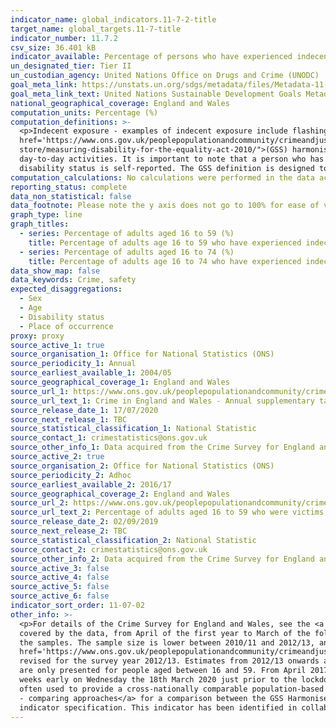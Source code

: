 ```yaml
---
indicator_name: global_indicators.11-7-2-title
target_name: global_targets.11-7-title
indicator_number: 11.7.2
csv_size: 36.401 kB
indicator_available: Percentage of persons who have experienced indecent exposure or unwanted sexual touching in the previous 12 months
un_designated_tier: Tier II
un_custodian_agency: United Nations Office on Drugs and Crime (UNODC)  
goal_meta_link: https://unstats.un.org/sdgs/metadata/files/Metadata-11-07-02.pdf
goal_meta_link_text: United Nations Sustainable Development Goals Metadata (PDF 4.0 MB)
national_geographical_coverage: England and Wales
computation_units: Percentage (%)
computation_definitions: >-
  <p>Indecent exposure - examples of indecent exposure include flashing.</p><p>Unwanted sexual touching - being touched sexually whether it was agreed to or not (for example, groping, touching of breasts or bottom, and kissing). See chapter 5 of the <a
  href='https://www.ons.gov.uk/peoplepopulationandcommunity/crimeandjustice/methodologies/userguidetocrimestatisticsforenglandandwales#offence-types'>user guide</a> for definitions of sexual assault. </p><p>Disability Status - The <a href="https://gss.civilservice.gov.uk/policy-
  store/measuring-disability-for-the-equality-act-2010/">(GSS) harmonised "core" definition</a> identifies a person as disabled if they have a physical or mental health condition or illness that has lasted or is expected to last 12 months or more. It must reduce their ability to carry-out
  day-to-day activities. It is important to note that a person who has a long-term illness that does not reduce their ability to carry-out day-to-day activities is not disabled under the definition. The GSS harmonised questions are asked of the respondent in the survey, meaning that
  disability status is self-reported. The GSS definition is designed to reflect the definitions that appear in legal terms in the Disability Discrimination Act 1995 (DDA) for Northern Ireland and the 2010 Equality Act for Great Britain.</p>
computation_calculations: No calculations were performed in the data acquisition of this indicator as appropriate data was readily available in the final format specified by this indicator.
reporting_status: complete
data_non_statistical: false
data_footnote: Please note the y axis does not go to 100% for ease of visualisation.
graph_type: line
graph_titles:
  - series: Percentage of adults aged 16 to 59 (%)
    title: Percentage of adults age 16 to 59 who have experienced indecent exposure or unwanted sexual touching in the previous twelve months
  - series: Percentage of adults aged 16 to 74 (%)
    title: Percentage of adults age 16 to 74 who have experienced indecent exposure or unwanted sexual touching in the previous twelve months
data_show_map: false
data_keywords: Crime, safety
expected_disaggregations:
  - Sex
  - Age
  - Disability status
  - Place of occurrence
proxy: proxy
source_active_1: true
source_organisation_1: Office for National Statistics (ONS)
source_periodicity_1: Annual 
source_earliest_available_1: 2004/05
source_geographical_coverage_1: England and Wales 
source_url_1: https://www.ons.gov.uk/peoplepopulationandcommunity/crimeandjustice/datasets/crimeinenglandandwalesannualsupplementarytables
source_url_text_1: Crime in England and Wales - Annual supplementary tables
source_release_date_1: 17/07/2020
source_next_release_1: TBC
source_statistical_classification_1: National Statistic
source_contact_1: crimestatistics@ons.gov.uk
source_other_info_1: Data acquired from the Crime Survey for England and Wales (tables 41a to 42b). 
source_active_2: true
source_organisation_2: Office for National Statistics (ONS)
source_periodicity_2: Adhoc
source_earliest_available_2: 2016/17
source_geographical_coverage_2: England and Wales
source_url_2: https://www.ons.gov.uk/peoplepopulationandcommunity/crimeandjustice/adhocs/10458percentageofadultsaged16to59whowerevictimsofsexualassaultincludingattemptsinthelastyearbyselectedpersonalorhouseholdcharacteristicsandsexyearendingmarch2018csew
source_url_text_2: Percentage of adults aged 16 to 59 who were victims of sexual assault (including attempts) in the last year
source_release_date_2: 02/09/2019
source_next_release_2: TBC
source_statistical_classification_2: National Statistic
source_contact_2: crimestatistics@ons.gov.uk
source_other_info_2: Data acquired from the Crime Survey for England and Wales. The 2016/17 data can be found in tables 10 and 11 of the [Sexual offences - appendix tables](https://www.ons.gov.uk/peoplepopulationandcommunity/crimeandjustice/datasets/sexualoffencesappendixtables).
source_active_3: false
source_active_4: false
source_active_5: false
source_active_6: false
indicator_sort_order: 11-07-02
other_info: >-
  <p>For details of the Crime Survey for England and Wales, see the <a href='https://www.ons.gov.uk/peoplepopulationandcommunity/crimeandjustice/methodologies/crimeandjusticemethodology'>user guide to crime statistics for England and Wales.</a></p><p>The year format refers to the two years
  covered by the data, from April of the first year to March of the following year. For example, 2018/19 covers the period of April 2018 to March 2019.</p><p>For further information on the quality of the estimates please refer to the source data which provides the unweighted base sizes of
  the samples. The sample size is lower between 2010/11 and 2012/13, and between 2017/18 and 2018/19 due to use of a split-sample experiment in these years. The methodological note titled <a
  href='https://www.ons.gov.uk/peoplepopulationandcommunity/crimeandjustice/methodologies/crimeandjusticemethodology'>Split sample for intimate personal violence 2013-14</a> provides further information.</p><p>New questions were introduced into the survey in 2010/11 and were further
  revised for the survey year 2012/13. Estimates from 2012/13 onwards are calculated using these new questions. Estimates for earlier years are calculated from the original questions with an adjustment applied to make them comparable to the new questions.</p><p>Prior to April 2017, data
  are only presented for people aged between 16 and 59. From April 2017, the upper age limit for the self-completion module was increased to ask all respondents aged 16 to 74 - these data can be viewed by changing the Units. </p><p>Fieldwork for the year to March 2020 was suspended two
  weeks early on Wednesday the 18th March 2020 just prior to the lockdown restrictions being announced by the Government on the 23rd March 2020. Estimates for the year to March were therefore unaffected by the lockdown restrictions.</p><p>The Washington Group on Disability Statistics are
  often used to provide a cross-nationally comparable population-based measures of disability. Please see the article <a href="https://www.ons.gov.uk/peoplepopulationandcommunity/healthandsocialcare/disability/articles/measuringdisabilitycomparingapproaches/2019-08-06">Measuring disability
  - comparing approaches</a> for a comparison between the GSS Harmonised measure (used here) and the Washington Group measure.</p> This indicator is being used as an approximation of the UN SDG Indicator. Where possible, we will work to identify or develop UK data to meet the global
  indicator specification. This indicator has been identified in collaboration with topic experts.
---
```

